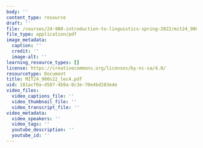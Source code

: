```yaml
---
body: ''
content_type: resource
draft: ''
file: /courses/24-900-introduction-to-linguistics-spring-2022/mit24_900s22_lec4.pdf
file_type: application/pdf
image_metadata:
  caption: ''
  credit: ''
  image-alt: ''
learning_resource_types: []
license: https://creativecommons.org/licenses/by-nc-sa/4.0/
resourcetype: Document
title: MIT24_900s22_lec4.pdf
uid: 181acf0a-d587-4b9a-8c3e-70e4bd283e4e
video_files:
  video_captions_file: ''
  video_thumbnail_file: ''
  video_transcript_file: ''
video_metadata:
  video_speakers: ''
  video_tags: ''
  youtube_description: ''
  youtube_id: ''
---
```

